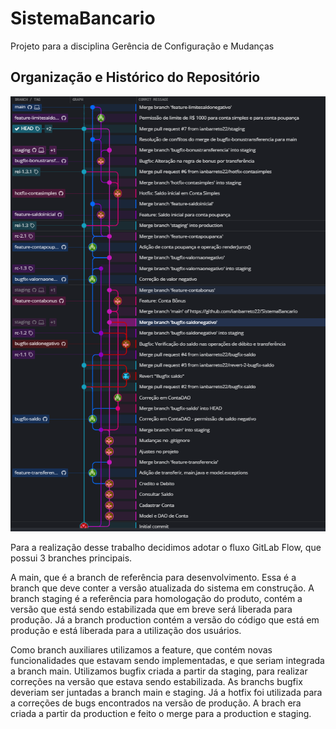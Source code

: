 # SistemaBancario

Projeto para a disciplina Gerência de Configuração e Mudanças

## Organização e Histórico do Repositório

![Git Tree Structure](assets/git-tree-structure.png)

Para a realização desse trabalho decidimos adotar o fluxo GitLab Flow, que possui 3 branches principais.

A main, que é a branch de referência para desenvolvimento. Essa é a branch que deve conter a versão atualizada do sistema em construção.
A branch staging é a referência para homologação do produto, contém a versão que está sendo estabilizada que em breve será liberada para produção.
Já a branch production contém a versão do código que está em produção e está liberada para a utilização dos usuários.

Como branch auxiliares utilizamos a feature, que contém novas funcionalidades que estavam sendo implementadas, e que seriam integrada a branch main.
Utilizamos bugfix criada a partir da staging, para realizar correções na versão que estava sendo estabilizada. As branchs bugfix deveriam ser juntadas a branch main e staging.
Já a hotfix foi utilizada para a correções de bugs encontrados na versão de produção. A brach era criada a partir da production e feito o merge para a production e staging.
